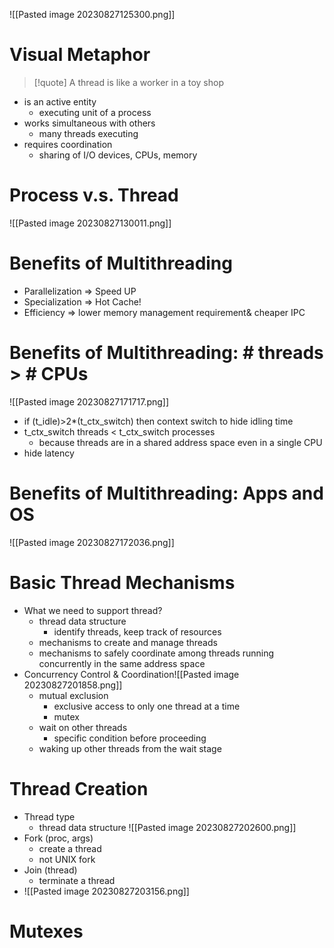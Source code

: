 ![[Pasted image 20230827125300.png]]
# Visual Metaphor
>[!quote]
> A thread is like a worker in a toy shop
* is an active entity
	* executing unit of a process
* works simultaneous with others
	* many threads executing
* requires coordination
	* sharing of I/O devices, CPUs, memory
# Process v.s. Thread
![[Pasted image 20230827130011.png]]
# Benefits of Multithreading
- Parallelization => Speed UP
- Specialization => Hot Cache!
- Efficiency => lower memory management requirement& cheaper IPC

# Benefits of Multithreading:  # threads > # CPUs
![[Pasted image 20230827171717.png]]
- if (t_idle)>2*(t_ctx_switch) then context switch to hide idling time
- t_ctx_switch threads < t_ctx_switch processes
	- because threads are in a shared address space even in a single CPU
- hide latency
# Benefits of Multithreading: Apps and OS
![[Pasted image 20230827172036.png]]
# Basic Thread Mechanisms
- What we need to support thread?
	- thread data structure
		- identify threads, keep track of resources
	- mechanisms to create and manage threads
	- mechanisms to safely coordinate among threads running concurrently in the same address space
- Concurrency Control & Coordination![[Pasted image 20230827201858.png]]
	- mutual exclusion
		- exclusive access to only one thread at a time
		- mutex
	- wait on other threads
		- specific condition before proceeding
	- waking up other threads from the wait stage
# Thread Creation
- Thread type
	- thread data structure ![[Pasted image 20230827202600.png]]
- Fork (proc, args)
	- create a thread
	- not UNIX fork
- Join (thread)
	- terminate a thread
- ![[Pasted image 20230827203156.png]]
# Mutexes

